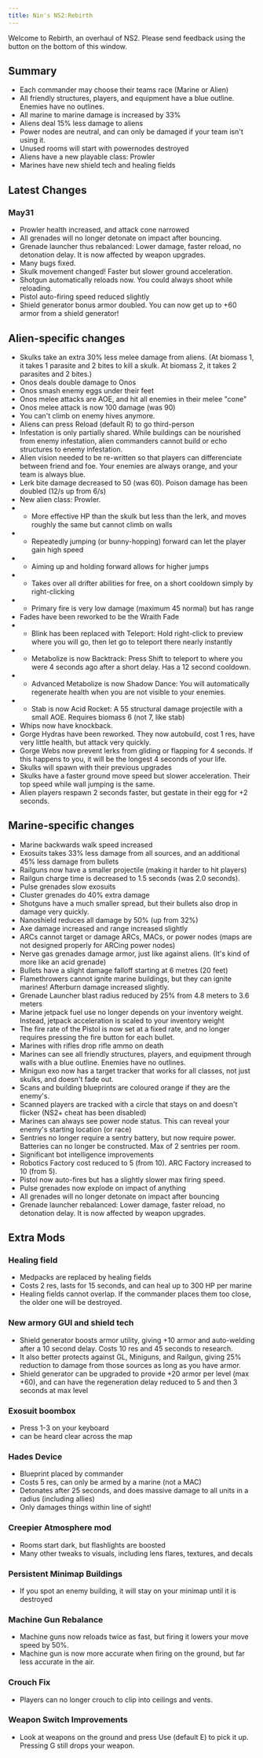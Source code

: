 ```yaml
---
title: Nin's NS2:Rebirth
---
```

Welcome to Rebirth, an overhaul of NS2. Please send feedback using the button on the bottom of this window.

## Summary
* Each commander may choose their teams race (Marine or Alien)
* All friendly structures, players, and equipment have a blue outline. Enemies have no outlines.
* All marine to marine damage is increased by 33%
* Aliens deal 15% less damage to aliens
* Power nodes are neutral, and can only be damaged if your team isn't using it.
* Unused rooms will start with powernodes destroyed
* Aliens have a new playable class: Prowler
* Marines have new shield tech and healing fields

## Latest Changes

### May31
* Prowler health increased, and attack cone narrowed
* All grenades will no longer detonate on impact after bouncing.
* Grenade launcher thus rebalanced: Lower damage, faster reload, no detonation delay. It is now affected by weapon upgrades.
* Many bugs fixed.
* Skulk movement changed! Faster but slower ground acceleration.
* Shotgun automatically reloads now. You could always shoot while reloading.
* Pistol auto-firing speed reduced slightly
* Shield generator bonus armor doubled. You can now get up to +60 armor from a shield generator!

## Alien-specific changes
* Skulks take an extra 30% less melee damage from aliens. (At biomass 1, it takes 1 parasite and 2 bites to kill a skulk. At biomass 2, it takes 2 parasites and 2 bites.)
* Onos deals double damage to Onos
* Onos smash enemy eggs under their feet
* Onos melee attacks are AOE, and hit all enemies in their melee "cone"
* Onos melee attack is now 100 damage (was 90)
* You can't climb on enemy hives anymore.
* Aliens can press Reload (default R) to go third-person
* Infestation is only partially shared. While buildings can be nourished from enemy infestation, alien commanders cannot build or echo structures to enemy infestation.
* Alien vision needed to be re-written so that players can differenciate between friend and foe. Your enemies are always orange, and your team is always blue.
* Lerk bite damage decreased to 50 (was 60). Poison damage has been doubled (12/s up from 6/s)
* New alien class: Prowler. 
* * More effective HP than the skulk but less than the lerk, and moves roughly the same but cannot climb on walls
* * Repeatedly jumping (or bunny-hopping) forward can let the player gain high speed
* * Aiming up and holding forward allows for higher jumps
* * Takes over all drifter abilities for free, on a short cooldown simply by right-clicking
* * Primary fire is very low damage (maximum 45 normal) but has range
* Fades have been reworked to be the Wraith Fade
* * Blink has been replaced with Teleport: Hold right-click to preview where you will go, then let go to teleport there nearly instantly
* * Metabolize is now Backtrack: Press Shift to teleport to where you were 4 seconds ago after a short delay. Has a 12 second cooldown.
* * Advanced Metabolize is now Shadow Dance: You will automatically regenerate health when you are not visible to your enemies.
* * Stab is now Acid Rocket: A 55 structural damage projectile with a small AOE. Requires biomass 6 (not 7, like stab)
* Whips now have knockback.
* Gorge Hydras have been reworked. They now autobuild, cost 1 res, have very little health, but attack very quickly.
* Gorge Webs now prevent lerks from gliding or flapping for 4 seconds. If this happens to you, it will be the longest 4 seconds of your life.
* Skulks will spawn with their previous upgrades
* Skulks have a faster ground move speed but slower acceleration. Their top speed while wall jumping is the same.
* Alien players respawn 2 seconds faster, but gestate in their egg for +2 seconds.


## Marine-specific changes
* Marine backwards walk speed increased
* Exosuits takes 33% less damage from all sources, and an additional 45% less damage from bullets
* Railguns now have a smaller projectile (making it harder to hit players)
* Railgun charge time is decreased to 1.5 seconds (was 2.0 seconds). 
* Pulse grenades slow exosuits
* Cluster grenades do 40% extra damage
* Shotguns have a much smaller spread, but their bullets also drop in damage very quickly.
* Nanoshield reduces all damage by 50% (up from 32%)
* Axe damage increased and range increased slightly
* ARCs cannot target or damage ARCs, MACs, or power nodes (maps are not designed properly for ARCing power nodes)
* Nerve gas grenades damage armor, just like against aliens. (It's kind of more like an acid grenade)
* Bullets have a slight damage falloff starting at 6 metres (20 feet)
* Flamethrowers cannot ignite marine buildings, but they can ignite marines! Afterburn damage increased slightly. 
* Grenade Launcher blast radius reduced by 25% from 4.8 meters to 3.6 meters
* Marine jetpack fuel use no longer depends on your inventory weight. Instead, jetpack acceleration is scaled to your inventory weight
* The fire rate of the Pistol is now set at a fixed rate, and no longer requires pressing the fire button for each bullet.
* Marines with rifles drop rifle ammo on death
* Marines can see all friendly structures, players, and equipment through walls with a blue outline. Enemies have no outlines.
* Minigun exo now has a target tracker that works for all classes, not just skulks, and doesn't fade out.
* Scans and building blueprints are coloured orange if they are the enemy's.
* Scanned players are tracked with a circle that stays on and doesn't flicker (NS2+ cheat has been disabled)
* Marines can always see power node status. This can reveal your enemy's starting location (or race)
* Sentries no longer require a sentry battery, but now require power. Batteries can no longer be constructed. Max of 2 sentries per room.
* Significant bot intelligence improvements
* Robotics Factory cost reduced to 5 (from 10). ARC Factory increased to 10 (from 5).
* Pistol now auto-fires but has a slightly slower max firing speed.
* Pulse grenades now explode on impact of anything
* All grenades will no longer detonate on impact after bouncing
* Grenade launcher rebalanced: Lower damage, faster reload, no detonation delay. It is now affected by weapon upgrades.

## Extra Mods
### Healing field
* Medpacks are replaced by healing fields
* Costs 2 res, lasts for 15 seconds, and can heal up to 300 HP per marine
* Healing fields cannot overlap. If the commander places them too close, the older one will be destroyed.

### New armory GUI and shield tech
* Shield generator boosts armor utility, giving +10 armor and auto-welding after a 10 second delay. Costs 10 res and 45 seconds to research.
* It also better protects against GL, Miniguns, and Railgun, giving 25% reduction to damage from those sources as long as you have armor.
* Shield generator can be upgraded to provide +20 armor per level (max +60), and can have the regeneration delay reduced to 5 and then 3 seconds at max level

### Exosuit boombox 
* Press 1-3 on your keyboard
* can be heard clear across the map

### Hades Device
* Blueprint placed by commander
* Costs 5 res, can only be armed by a marine (not a MAC)
* Detonates after 25 seconds, and does massive damage to all units in a radius (including allies)
* Only damages things within line of sight!

### Creepier Atmosphere mod
* Rooms start dark, but flashlights are boosted
* Many other tweaks to visuals, including lens flares, textures, and decals

### Persistent Minimap Buildings
* If you spot an enemy building, it will stay on your minimap until it is destroyed

### Machine Gun Rebalance
* Machine guns now reloads twice as fast, but firing it lowers your move speed by 50%.
* Machine gun is now more accurate when firing on the ground, but far less accurate in the air.

### Crouch Fix
* Players can no longer crouch to clip into ceilings and vents.

### Weapon Switch Improvements
* Look at weapons on the ground and press Use (default E) to pick it up. Pressing G still drops your weapon.





